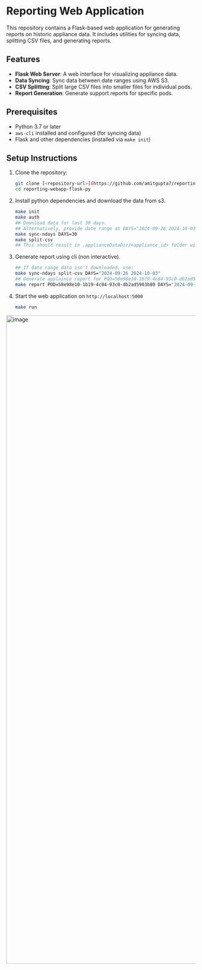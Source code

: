 # Reporting Web Application

This repository contains a Flask-based web application for generating reports on historic appliance data. It includes utilities for syncing data, splitting CSV files, and generating reports.

## Features
- **Flask Web Server**: A web interface for visualizing appliance data.
- **Data Syncing**: Sync data between date ranges using AWS S3.
- **CSV Splitting**: Split large CSV files into smaller files for individual pods.
- **Report Generation**: Generate support reports for specific pods.

## Prerequisites
- Python 3.7 or later
- `aws-cli` installed and configured (for syncing data)
- Flask and other dependencies (installed via `make init`)

## Setup Instructions

1. Clone the repository:
   ```bash
   git clone [<repository-url>](https://github.com/amitgupta7/reporting-webapp-flask-py)
   cd reporting-webapp-flask-py
   ```
2. Install python dependencies and download the data from s3.
    ```bash
    make init
    make auth
    ## Download data for last 30 days.
    ## Alternatively, provide date range as DAYS="2024-09-26 2024-10-03" 
    make sync-ndays DAYS=30
    make split-csv
    ## This should result in .applianceDataDir/<appliance_id> folder with telemetry data for all appliances for last 30 days.
    ```
3. Generate report using cli (non interactive).
    ```bash
    ## If date range data isn't downloaded, use:
    make sync-ndays split-csv DAYS="2024-09-26 2024-10-03" 
    ## Generate applaince report for POD=58e98e10-1b19-4c84-93c0-db2ad5903b80
    make report POD=58e98e10-1b19-4c84-93c0-db2ad5903b80 DAYS="2024-09-26 2024-10-03"
    ```
    
4. Start the web application on `http://localhost:5000`
    ```bash
    make run
    ```
<img width="1725" alt="image" src="https://github.com/user-attachments/assets/f1047202-63de-493a-b336-799794c9c295" />
